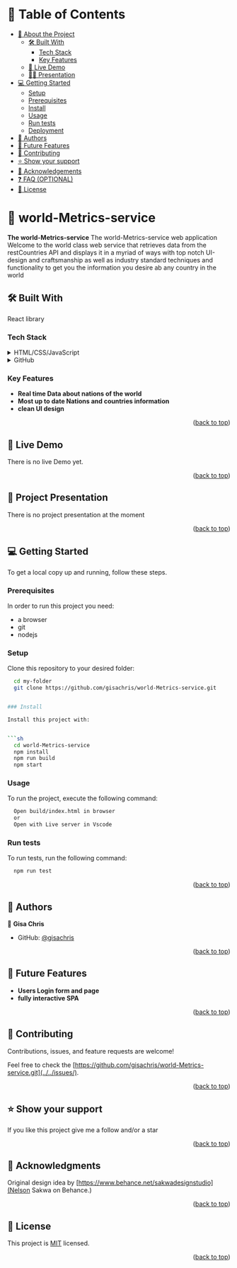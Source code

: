 # 📗 Table of Contents

- [📖 About the Project](#about-project)
  - [🛠 Built With](#built-with)
    - [Tech Stack](#tech-stack)
    - [Key Features](#key-features)
  - [🚀 Live Demo](#live-demo)
  - [👩‍💻 Presentation](#Presentation)
- [💻 Getting Started](#getting-started)
  - [Setup](#setup)
  - [Prerequisites](#prerequisites)
  - [Install](#install)
  - [Usage](#usage)
  - [Run tests](#run-tests)
  - [Deployment](#triangular_flag_on_post-deployment)
- [👥 Authors](#authors)
- [🔭 Future Features](#future-features)
- [🤝 Contributing](#contributing)
- [⭐️ Show your support](#support)
- [🙏 Acknowledgements](#acknowledgements)
- [❓ FAQ (OPTIONAL)](#faq)
- [📝 License](#license)

<!-- PROJECT DESCRIPTION -->

# 📖 world-Metrics-service <a name="about-project"></a>

**The world-Metrics-service** The world-Metrics-service web application Welcome to the world class web service that retrieves data from the restCountries API and displays it in a myriad of ways with top notch UI-design and craftsmanship as well as industry standard techniques and functionality to get you the information you desire ab any country in the world

## 🛠 Built With <a name="built-with"></a>

React library

### Tech Stack <a name="tech-stack"></a>

<details>
  <summary>HTML/CSS/JavaScript</summary>
  <ul>
    <li><a href="https://developer.mozilla.org/en-US/docs/Web/JavaScript">Javascript</a></li>
  </ul>
</details>

<details>
  <summary>GitHub</summary>
  <ul>
    <li><a href="https://github.com/">Github</a></li>
  </ul>
</details>

<!-- Features -->

### Key Features <a name="key-features"></a>

- **Real time Data about nations of the world**
- **Most up to date Nations and countries information**
- **clean UI design**

<p align="right">(<a href="#readme-top">back to top</a>)</p>

## 🚀 Live Demo <a name="live-demo"></a>

There is no live Demo yet.

<p align="right">(<a href="#readme-top">back to top</a>)</p>

## 🚀 Project Presentation <a name="Presentation"></a>

There is no project presentation at the moment

<p align="right">(<a href="#readme-top">back to top</a>)</p>

<!-- GETTING STARTED -->

## 💻 Getting Started <a name="getting-started"></a>

To get a local copy up and running, follow these steps.

### Prerequisites

In order to run this project you need:

- a browser
- git
- nodejs

### Setup

Clone this repository to your desired folder:

````sh
  cd my-folder
  git clone https://github.com/gisachris/world-Metrics-service.git


### Install

Install this project with:


```sh
  cd world-Metrics-service
  npm install
  npm run build
  npm start
````

### Usage

To run the project, execute the following command:

```sh
  Open build/index.html in browser
  or
  Open with Live server in Vscode
```

### Run tests

To run tests, run the following command:

```sh
  npm run test
```

<p align="right">(<a href="#readme-top">back to top</a>)</p>

<!-- AUTHORS -->

## 👥 Authors <a name="authors"></a>

👤 **Gisa Chris**

- GitHub: [@gisachris](https://github.com/gisachris)

<p align="right">(<a href="#readme-top">back to top</a>)</p>

<!-- FUTURE FEATURES -->

## 🔭 Future Features <a name="future-features"></a>

- **Users Login form and page**
- **fully interactive SPA**

<p align="right">(<a href="#readme-top">back to top</a>)</p>

<!-- CONTRIBUTING -->

## 🤝 Contributing <a name="contributing"></a>

Contributions, issues, and feature requests are welcome!

Feel free to check the [https://github.com/gisachris/world-Metrics-service.git](../../issues/).

<p align="right">(<a href="#readme-top">back to top</a>)</p>

<!-- SUPPORT -->

## ⭐️ Show your support <a name="support"></a>

If you like this project give me a follow and/or a star

<p align="right">(<a href="#readme-top">back to top</a>)</p>

<!-- ACKNOWLEDGEMENTS -->

## 🙏 Acknowledgments <a name="acknowledgements"></a>

Original design idea by [https://www.behance.net/sakwadesignstudio](Nelson Sakwa on Behance.)

<p align="right">(<a href="#readme-top">back to top</a>)</p>

<!-- LICENSE -->

## 📝 License <a name="license"></a>

This project is [MIT](./MIT.md) licensed.

<p align="right">(<a href="#readme-top">back to top</a>)</p>
